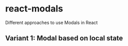 # react-modals
Different approaches to use Modals in React

## Variant 1: Modal based on local state
